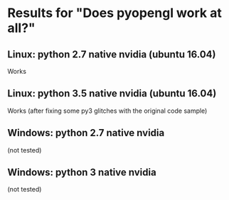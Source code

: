 # Results for "Does pyopengl work at all?"

## Linux: python 2.7 native nvidia (ubuntu 16.04)

Works

## Linux: python 3.5 native nvidia (ubuntu 16.04)

Works (after fixing some py3 glitches with the original code sample)

## Windows: python 2.7 native nvidia 

(not tested)

## Windows: python 3 native nvidia 

(not tested)


